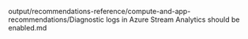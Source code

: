 output/recommendations-reference/compute-and-app-recommendations/Diagnostic logs in Azure Stream Analytics should be enabled.md